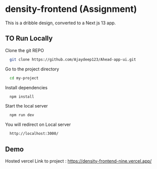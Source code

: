 # density-frontend (Assignment)

This is a dribble design, converted to a Next js 13 app.
## TO Run Locally

Clone the git REPO 

```bash
  git clone https://github.com/Ajaydeep123/Ahead-app-ui.git
```

Go to the project directory

```bash
  cd my-project
```

Install dependencies

```bash
  npm install
```

Start the local server

```bash
  npm run dev
```
You will redirect on Local server
```bash
  http://localhost:3000/
```

## Demo

Hosted vercel Link to project : https://density-frontend-nine.vercel.app/


